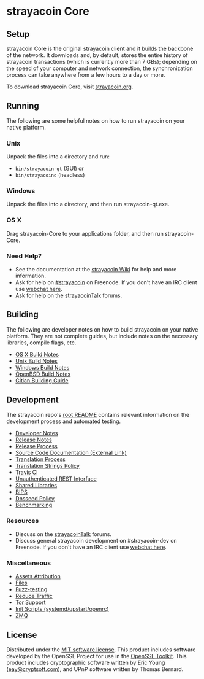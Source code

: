 strayacoin Core
=============

Setup
---------------------
strayacoin Core is the original strayacoin client and it builds the backbone of the network. It downloads and, by default, stores the entire history of strayacoin transactions (which is currently more than 7 GBs); depending on the speed of your computer and network connection, the synchronization process can take anywhere from a few hours to a day or more.

To download strayacoin Core, visit [strayacoin.org](https://www.strayacoin.org/).

Running
---------------------
The following are some helpful notes on how to run strayacoin on your native platform.

### Unix

Unpack the files into a directory and run:

- `bin/strayacoin-qt` (GUI) or
- `bin/strayacoind` (headless)

### Windows

Unpack the files into a directory, and then run strayacoin-qt.exe.

### OS X

Drag strayacoin-Core to your applications folder, and then run strayacoin-Core.

### Need Help?

* See the documentation at the [strayacoin Wiki](https://strayacoin.info/)
for help and more information.
* Ask for help on [#strayacoin](http://webchat.freenode.net?channels=strayacoin) on Freenode. If you don't have an IRC client use [webchat here](http://webchat.freenode.net?channels=strayacoin).
* Ask for help on the [strayacoinTalk](https://strayacointalk.io/) forums.

Building
---------------------
The following are developer notes on how to build strayacoin on your native platform. They are not complete guides, but include notes on the necessary libraries, compile flags, etc.

- [OS X Build Notes](build-osx.md)
- [Unix Build Notes](build-unix.md)
- [Windows Build Notes](build-windows.md)
- [OpenBSD Build Notes](build-openbsd.md)
- [Gitian Building Guide](gitian-building.md)

Development
---------------------
The strayacoin repo's [root README](/README.md) contains relevant information on the development process and automated testing.

- [Developer Notes](developer-notes.md)
- [Release Notes](release-notes.md)
- [Release Process](release-process.md)
- [Source Code Documentation (External Link)](https://dev.visucore.com/strayacoin/doxygen/)
- [Translation Process](translation_process.md)
- [Translation Strings Policy](translation_strings_policy.md)
- [Travis CI](travis-ci.md)
- [Unauthenticated REST Interface](REST-interface.md)
- [Shared Libraries](shared-libraries.md)
- [BIPS](bips.md)
- [Dnsseed Policy](dnsseed-policy.md)
- [Benchmarking](benchmarking.md)

### Resources
* Discuss on the [strayacoinTalk](https://strayacointalk.io/) forums.
* Discuss general strayacoin development on #strayacoin-dev on Freenode. If you don't have an IRC client use [webchat here](http://webchat.freenode.net/?channels=strayacoin-dev).

### Miscellaneous
- [Assets Attribution](assets-attribution.md)
- [Files](files.md)
- [Fuzz-testing](fuzzing.md)
- [Reduce Traffic](reduce-traffic.md)
- [Tor Support](tor.md)
- [Init Scripts (systemd/upstart/openrc)](init.md)
- [ZMQ](zmq.md)

License
---------------------
Distributed under the [MIT software license](/COPYING).
This product includes software developed by the OpenSSL Project for use in the [OpenSSL Toolkit](https://www.openssl.org/). This product includes
cryptographic software written by Eric Young ([eay@cryptsoft.com](mailto:eay@cryptsoft.com)), and UPnP software written by Thomas Bernard.
